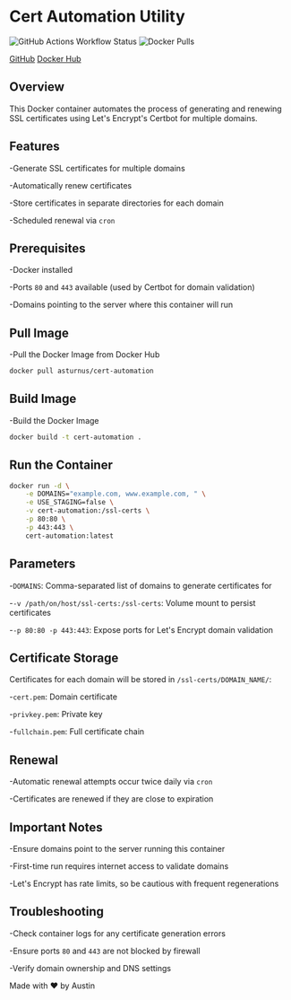 # Cert Automation Utility
![GitHub Actions Workflow Status](https://img.shields.io/github/actions/workflow/status/Sturnus-LLC/cert-automation/docker-image.yml)
![Docker Pulls](https://img.shields.io/docker/pulls/asturnus/cert-automation)

[GitHub](https://github.com/Sturnus-LLC/cert-automation)
[Docker Hub](https://hub.docker.com/r/asturnus/cert-automation)


## Overview
This Docker container automates the process of generating and renewing SSL certificates using Let's Encrypt's Certbot for multiple domains.

## Features
-Generate SSL certificates for multiple domains

-Automatically renew certificates

-Store certificates in separate directories for each domain

-Scheduled renewal via ```cron```

## Prerequisites
-Docker installed

-Ports ```80``` and ```443``` available (used by Certbot for domain validation)

-Domains pointing to the server where this container will run

## Pull Image
-Pull the Docker Image from Docker Hub
```bash
docker pull asturnus/cert-automation
```

## Build Image
-Build the Docker Image
```bash
docker build -t cert-automation .
```

## Run the Container
```bash
docker run -d \
    -e DOMAINS="example.com, www.example.com, " \
    -e USE_STAGING=false \
    -v cert-automation:/ssl-certs \
    -p 80:80 \
    -p 443:443 \
    cert-automation:latest
```

## Parameters
-```DOMAINS```: Comma-separated list of domains to generate certificates for

-```-v /path/on/host/ssl-certs:/ssl-certs```: Volume mount to persist certificates

-```-p 80:80 -p 443:443```: Expose ports for Let's Encrypt domain validation


## Certificate Storage
Certificates for each domain will be stored in ```/ssl-certs/DOMAIN_NAME/```:

-```cert.pem```: Domain certificate

-```privkey.pem```: Private key

-```fullchain.pem```: Full certificate chain

## Renewal
-Automatic renewal attempts occur twice daily via ```cron```

-Certificates are renewed if they are close to expiration

## Important Notes
-Ensure domains point to the server running this container

-First-time run requires internet access to validate domains

-Let's Encrypt has rate limits, so be cautious with frequent regenerations

## Troubleshooting
-Check container logs for any certificate generation errors

-Ensure ports ```80``` and ```443``` are not blocked by firewall

-Verify domain ownership and DNS settings

Made with ♥️ by Austin